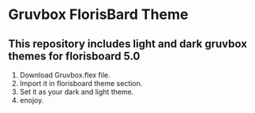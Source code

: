 # Gruvbox FlorisBard Theme
## This repository includes light and dark gruvbox themes for florisboard 5.0

1. Download Gruvbox.flex file.
2. Import it in florisboard theme section.
3. Set it as your dark and light theme.
4. enojoy.
